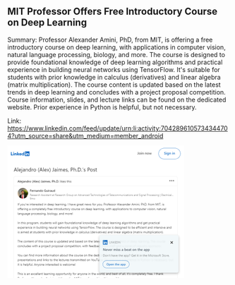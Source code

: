 ## MIT Professor Offers Free Introductory Course on Deep Learning
Summary: Professor Alexander Amini, PhD, from MIT, is offering a free introductory course on deep learning, with applications in computer vision, natural language processing, biology, and more. The course is designed to provide foundational knowledge of deep learning algorithms and practical experience in building neural networks using TensorFlow. It's suitable for students with prior knowledge in calculus (derivatives) and linear algebra (matrix multiplication). The course content is updated based on the latest trends in deep learning and concludes with a project proposal competition. Course information, slides, and lecture links can be found on the dedicated website. Prior experience in Python is helpful, but not necessary.

Link: https://www.linkedin.com/feed/update/urn:li:activity:7042896105734344704?utm_source=share&utm_medium=member_android

<img src="/img/331bf524-52e4-4ce3-aeae-49ee8a0f8558.png" width="400" />
<br/><br/>
